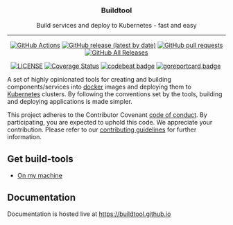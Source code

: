 
<p align="center">
  <h3 align="center">Buildtool</h3>
  <p align="center">Build services and deploy to Kubernetes - fast and easy</p>
</p>

---

<p align="center">
  <a href="https://github.com/buildtool/build-tools/actions"><img alt="GitHub Actions" src="https://github.com/buildtool/build-tools/workflows/Go/badge.svg"></a>
  <a href="https://github.com/buildtool/build-tools/releases"><img alt="GitHub release (latest by date)" src="https://img.shields.io/github/v/release/buildtool/build-tools"></a>
  <a href="pulls"><img alt="GitHub pull requests" src="https://img.shields.io/github/issues-pr/buildtool/build-tools"></a>
  <a href="https://github.com/buildtool/build-tools/releases"><img alt="GitHub All Releases" src="https://img.shields.io/github/downloads/buildtool/build-tools/total"></a>
</p>

<p align="center">
  <a href="https://github.com/buildtool/build-tools/blob/master/LICENSE"><img alt="LICENSE" src="https://img.shields.io/badge/license-MIT-blue.svg?maxAge=43200"></a>
  <a href="https://codecov.io/github/buildtool/build-tools"><img alt="Coverage Status" src="https://codecov.io/gh/buildtool/build-tools/branch/master/graph/badge.svg"></a>
  <a href="https://codebeat.co/projects/github-com-buildtool-build-tools-master"><img alt="codebeat badge" src="https://codebeat.co/badges/60370357-016b-4b76-a62f-4878f6731d8a" /></a>  <a href="https://goreportcard.com/report/github.com/buildtool/build-tools"><img alt="goreportcard badge" src="https://goreportcard.com/badge/github.com/buildtool/build-tools" /></a>
  <a href="https://libraries.io/github/buildtool/build-tools"><img alt="" src="https://img.shields.io/librariesio/github/buildtool/build-tools"></a>
</p>

A set of highly opinionated tools for creating and building components/services into [docker](https://www.docker.com/) images and deploying them to [Kubernetes](https://kubernetes.io/) clusters.
By following the conventions set by the tools, building and deploying applications is made simpler.

This project adheres to the Contributor Covenant [code of conduct](CODE_OF_CONDUCT.md). By participating, you are expected to uphold this code.
We appreciate your contribution. Please refer to our [contributing guidelines](CONTRIBUTING.md) for further information.

## Get build-tools

- [On my machine](https://buildtool.github.io/installation/)

## Documentation

Documentation is hosted live at https://buildtool.github.io
